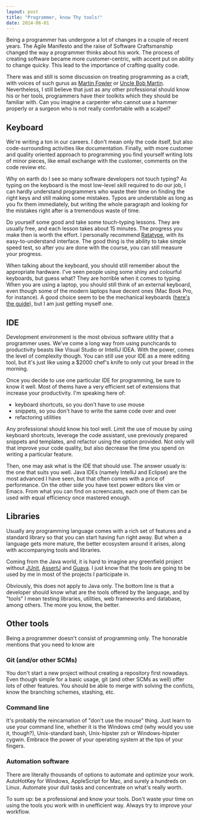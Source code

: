 ```yaml
---
layout: post
title: "Programmer, know Thy tools!"
date: 2014-06-01
---
```


Being a programmer has undergone a lot of changes in a couple of recent years. The Agile Manifesto and the raise of Software Craftsmanship changed the way a programmer thinks about his work. The process of creating software became more customer-centric, with accent put on ability to change quicky. This lead to the importance of crafting quality code.

There was and still is some discussion on treating programming as a craft, with voices of such gurus as [Martin Fowler](http://martinfowler.com/bliki/CraftmanshipAndTheCrevasse.html|) or [Uncle Bob Martin](http://cleancoder.posterous.com/software-craftsmanship-things-wars-commandmen). Nevertheless, I still believe that just as any other professional should know his or her tools, programmers have their toolkits which they should be familiar with. Can you imagine a carpenter who cannot use a hammer properly or a surgeon who is not really comfortable with a scalpel?

## Keyboard
We're writing a ton in our careers. I don't mean only the code itself, but also code-surrounding activities like documentation. Finally, with more customer and quality oriented approach to programming you find yourself writing lots of minor pieces, like email exchange with the customer, comments on the code review etc.

Why on earth do I see so many software developers not touch typing? As typing on the keyboard is the most low-level skill required to do our job, I can hardly understand programmers who waste their time on finding the right keys and still making some mistakes. Typos are understable as long as you fix them immediately, but writing the whole paragraph and looking for the mistakes right after is a tremendous waste of time.

Do yourself some good and take some touch-typing lessons. They are usually free, and each lesson takes about 15 minutes. The progress you make then is worth the effort. I personally recommend [Ratatype](http://www.ratatype.com/), with its easy-to-understand interface. The good thing is the ability to take simple speed test, so after you are done with the course, you can still measure your progress.

When talking about the keyboard, you should still remember about the appropriate hardware. I've seen people using some shiny and colourful keyboards, but guess what? They are horrible when it comes to typing. When you are using a laptop, you should still think of an external keyboard, even though some of the modern laptops have decent ones (Mac Book Pro, for instance). A good choice seem to be the mechanical keyboards ([here's the guide](http://lifehacker.com/how-to-choose-the-best-mechanical-keyboard-and-why-you-511140347)), but I am just getting myself one.

## IDE
Development environment is the most obvious software utility that a programmer uses. We've come a long way from using punchcards to productivity beasts like Visual Studio or IntelliJ IDEA. With the power, comes the level of complexity though. You can still use your IDE as a mere editing tool, but it's just like using a $2000 chef's knife to only cut your bread in the morning.

Once you decide to use one particular IDE for programming, be sure to know it well. Most of thems have a very efficient set of extensions that increase your productivity. I'm speaking here of:
* keyboard shortcuts, so you don't have to use mouse
* snippets, so you don't have to write the same code over and over
* refactoring utilities

Any professional should know his tool well. Limit the use of mouse by using keyboard shortcuts, leverage the code assistant, use previously prepared snippets and templates, and refactor using the option provided. Not only will that improve your code quality, but also decrease the time you spend on writing a particular feature.

Then, one may ask what is the IDE that should use. The answer usualy is: the one that suits you well. Java IDEs (namely IntelliJ and Eclipse) are the most advanced I have seen, but that often comes with a price of performance. On the other side you have text power editors like vim or Emacs. From what you can find on screencasts, each one of them can be used with equal efficiency once mastered enough. 

## Libraries
Usually any programming language comes with a rich set of features and a standard library so that you can start having fun right away. But when a language gets more mature, the better ecosystem around it arises, along with accompanying tools and libraries.

Coming from the Java world, it is hard to imagine any greenfield project without [JUnit](http://junit.org/), [AssertJ](http://joel-costigliola.github.io/assertj/) and [Guava](https://code.google.com/p/guava-libraries/). I just know that the tools are going to be used by me in most of the projects I participate in.

Obviously, this does not apply to Java only. The bottom line is that a developer should know what are the tools offered by the language, and by "tools" I mean testing libraries, utilities, web frameworks and database, among others. The more you know, the better.

## Other tools
Being a programmer doesn't consist of programming only. The honorable mentions that you need to know are

### Git (and/or other SCMs)
You don't start a new project without creating a repository first nowadays. Even though simple for a basic usage, git (and other SCMs as well) offer lots of other features. You should be able to merge with solving the conficts, know the branching schemes, stashing, etc.

### Command line
It's probably the reincarnation of "don't use the mouse" thing. Just learn to use your command line, whether it is the Windows cmd (why would you use it, though?),  Unix-standard bash, Unix-hipster zsh or Windows-hipster cygwin. Embrace the power of your operating system at the tips of your fingers.

### Automation software
There are literally thousands of options to automate and optimize your work. AutoHotKey for Windows, AppleScript for Mac, and surely a hundreds on Linux. Automate your dull tasks and concentrate on what's really worth.

To sum up: be a professional and know your tools. Don't waste your time on using the tools you work with in unefficient way. Always try to improve your workflow.


